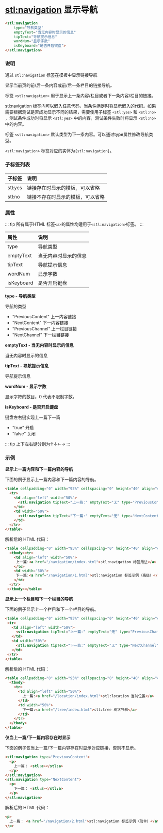 # <stl:navigation> 显示导航

```html
<stl:navigation
    type="导航类型"
    emptyText="当无内容时显示的信息"
    tipText="导航提示信息"
    wordNum="显示字数"
    isKeyboard="是否开启键盘">
</stl:navigation>
```

### 说明

通过 `stl:navigation` 标签在模板中显示链接导航

显示当前页的前/后一条内容或前/后一条栏目的链接导航。

标签 `<stl:navigation>` 用于显示上一条内容/栏目或者下一条内容/栏目的链接。

stl:navigation 标签内可以嵌入任意代码，当条件满足时将显示嵌入的代码。如果需要根据测试是否成功显示不同的结果，需要使用子标签 `<stl:yes>` 和 `<stl:no>` ，测试条件成功时将显示 `<stl:yes>` 中的内容，测试条件失败时将显示 `<stl:no>` 中的内容。

标签 `<stl:navigation>` 默认类型为下一条内容。可以通过type属性修改导航类型。

`<stl:navigation>` 标签对应的实体为`{stl:navigation}`。

### 子标签列表

| 子标签 | 说明 |
|:------|:-----|
| stl:yes | 链接存在时显示的模板，可以省略 |
| stl:no | 链接不存在时显示的模板，可以省略 |

### 属性

::: tip
所有属于HTML 标签`<a>`的属性均适用于`<stl:navigation>`标签。
:::

| 属性 | 说明 |
|:------|:-----|
| type | 导航类型 |
| emptyText | 当无内容时显示的信息 |
| tipText | 导航提示信息 |
| wordNum | 显示字数 |
| isKeyboard | 是否开启键盘 |

**type - 导航类型**

导航的类型

* "PreviousContent" 上一内容链接
* "NextContent" 下一内容链接
* "PreviousChannel" 上一栏目链接
* "NextChannel" 下一栏目链接

**emptyText - 当无内容时显示的信息**

当无内容时显示的信息

**tipText - 导航提示信息**

导航提示信息

**wordNum - 显示字数**

显示字符的数目，0 代表不限制字数。

**isKeyboard - 是否开启键盘**

键盘左右键实现上一篇下一篇

* "true" 开启
* "false" 关闭

::: tip
上下左右键分别为↑↓←→
:::

### 示例

**显示上一篇内容和下一篇内容的导航**

下面的例子显示上一篇内容和下一篇内容的导航。

```html
<table cellpadding="0" width="95%" cellspacing="0" height="40" align="center">
  <tr>
    <td align="left" width="50%">
      <stl:navigation tipText="上一篇:" emptyText="无" type="PreviousContent"></stl:navigation>
    </td>
    <td width="50%">
      <stl:navigation tipText="下一篇:" emptyText="无" type="NextContent"></stl:navigation>
    </td>
  </tr>
</table>
```

解析后的 HTML 代码：

```html
<table cellpadding="0" width="95%" cellspacing="0" height="40" align="center">
  <tbody><tr>
    <td align="left" width="50%">
     上一篇:<a href="/navigation/index.html">stl:navigation 标签用法</a>
    </td>
    <td width="50%">
     下一篇:<a href="/navigation/1.html">stl:navigation 标签示例（高级）</a>
    </td>
  </tr>
 </tbody></table>
 ```

 **显示上一个栏目和下一个栏目的导航**

 下面的例子显示上一个栏目和下一个栏目的导航。

 ```html
 <table cellpadding="0" width="95%" cellspacing="0" height="40" align="center">
  <tr>
    <td align="left" width="50%">
      <stl:navigation tipText="上一篇:" emptyText="无" type="PreviousChannel"></stl:navigation>
    </td>
    <td width="50%">
      <stl:navigation tipText="下一篇:" emptyText="无" type="NextChannel"></stl:navigation>
    </td>
  </tr>
</table>
```

解析后的 HTML 代码：

```html
<table cellpadding="0" width="95%" cellspacing="0" height="40" align="center">
  <tbody>
    <tr>
      <td align="left" width="50%">
        上一篇:<a href="/location/index.html">stl:location 当前位置</a>
      </td>
      <td width="50%">
        下一篇:<a href="/tree/index.html">stl:tree 树状导航</a>
      </td>
    </tr>
  </tbody>
</table>
```

**仅当上一篇/下一篇内容存在时显示**

下面的例子仅当上一篇/下一篇内容存在时显示对应链接，否则不显示。

```html
<stl:navigation type="PreviousContent">
  <p>
    上一篇： <stl:a></stl:a>
  </p>
</stl:navigation>
<stl:navigation type="NextContent">
  <p>
    下一篇： <stl:a></stl:a>
  </p>
</stl:navigation>
```

解析后的 HTML 代码：

```html
<p>
  上一篇： <a href="/navigation/2.html">stl:navigation 标签示例（简单）</a>
</p>
```
